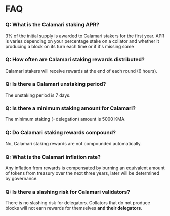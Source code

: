 # FAQ
### Q: What is the Calamari staking APR?
3% of the initial supply is awarded to Calamari stakers for the first year.
APR is varies depending on your percentage stake on a collator and whether it producing a block on its turn each time or if it's missing some

### Q: How often are Calamari staking rewards distributed?
Calamari stakers will receive rewards at the end of each round (6 hours).

### Q: Is there a Calamari unstaking period?
The unstaking period is 7 days.

### Q: Is there a minimum staking amount for Calamari?
The minimum staking (=delegation) amount is 5000 KMA.

### Q: Do Calamari staking rewards compound?
No, Calamari staking rewards are not compounded automatically.

### Q: What is the Calamari inflation rate?
Any inflation from rewards is compensated by burning an equivalent amount of tokens from treasury over the next three years, later will be determined by governance.

### Q: Is there a slashing risk for Calamari validators?
There is no slashing risk for delegators. Collators that do not produce blocks will not earn rewards for themselves **and their delegators**.
